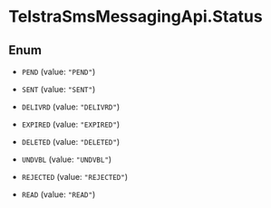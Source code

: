 # TelstraSmsMessagingApi.Status

## Enum


* `PEND` (value: `"PEND"`)

* `SENT` (value: `"SENT"`)

* `DELIVRD` (value: `"DELIVRD"`)

* `EXPIRED` (value: `"EXPIRED"`)

* `DELETED` (value: `"DELETED"`)

* `UNDVBL` (value: `"UNDVBL"`)

* `REJECTED` (value: `"REJECTED"`)

* `READ` (value: `"READ"`)


